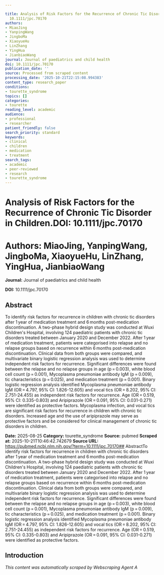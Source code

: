 ```yaml
---

title: Analysis of Risk Factors for the Recurrence of Chronic Tic Disorder in Children.**DOI:**
  10.1111/jpc.70170
authors:
- MiaoJing
- YanpingWang
- JingboMa
- XiaoyueHu
- LinZhang
- YingHua
- JianbiaoWang
journal: Journal of paediatrics and child health
doi: 10.1111/jpc.70170
publication_date: ''
source: Processed from scraped content
processing_date: '2025-10-21T22:15:08.994383'
content_type: research_paper
conditions:
- tourette_syndrome
topics: []
categories:
- tourette
reading_level: academic
audience:
- professional
- researcher
patient_friendly: false
search_priority: standard
keywords:
- clinical
- children
- medication
- treatment
search_tags:
- academic
- peer-reviewed
- research
- tourette_syndrome
---
```




# Analysis of Risk Factors for the Recurrence of Chronic Tic Disorder in Children.**DOI:** 10.1111/jpc.70170

# **Authors:** MiaoJing, YanpingWang, JingboMa, XiaoyueHu, LinZhang, YingHua, JianbiaoWang

**Journal:** Journal of paediatrics and child health

**DOI:** 10.1111/jpc.70170

## Abstract

To identify risk factors for recurrence in children with chronic tic disorders after 1 year of medication treatment and 6 months post-medication discontinuation.
A two-phase hybrid design study was conducted at Wuxi Children's Hospital, involving 124 paediatric patients with chronic tic disorders treated between January 2020 and December 2022. After 1 year of medication treatment, patients were categorised into relapse and no relapse groups based on recurrence within 6 months post-medication discontinuation. Clinical data from both groups were compared, and multivariate binary logistic regression analysis was used to determine independent risk factors for recurrence.
Significant differences were found between the relapse and no relapse groups in age (p = 0.003), white blood cell count (p = 0.001), Mycoplasma pneumoniae antibody IgM (p = 0.009), tic characteristics (p = 0.025), and medication treatment (p = 0.001). Binary logistic regression analysis identified Mycoplasma pneumoniae antibody IgM (OR = 4.797, 95% CI: 1.826-12.605) and vocal tics (OR = 8.202, 95% CI: 2.751-24.455) as independent risk factors for recurrence. Age (OR = 0.519, 95% CI: 0.335-0.803) and Aripiprazole (OR = 0.091, 95% CI: 0.031-0.271) were identified as protective factors.
Mycoplasma infection, and vocal tics are significant risk factors for recurrence in children with chronic tic disorders. Increased age and the use of aripiprazole may serve as protective factors and be considered for clinical management of chronic tic disorders in children.

**Date:** 2025-08-25
**Category:** tourette_syndrome
**Source:** pubmed
**Scraped at:** 2025-10-21T10:46:42.742679
**Source URL:** https://pubmed.ncbi.nlm.nih.gov/?term=10.1111/jpc.70170## AbstractTo identify risk factors for recurrence in children with chronic tic disorders after 1 year of medication treatment and 6 months post-medication discontinuation.
A two-phase hybrid design study was conducted at Wuxi Children's Hospital, involving 124 paediatric patients with chronic tic disorders treated between January 2020 and December 2022. After 1 year of medication treatment, patients were categorised into relapse and no relapse groups based on recurrence within 6 months post-medication discontinuation. Clinical data from both groups were compared, and multivariate binary logistic regression analysis was used to determine independent risk factors for recurrence.
Significant differences were found between the relapse and no relapse groups in age (p = 0.003), white blood cell count (p = 0.001), Mycoplasma pneumoniae antibody IgM (p = 0.009), tic characteristics (p = 0.025), and medication treatment (p = 0.001). Binary logistic regression analysis identified Mycoplasma pneumoniae antibody IgM (OR = 4.797, 95% CI: 1.826-12.605) and vocal tics (OR = 8.202, 95% CI: 2.751-24.455) as independent risk factors for recurrence. Age (OR = 0.519, 95% CI: 0.335-0.803) and Aripiprazole (OR = 0.091, 95% CI: 0.031-0.271) were identified as protective factors.
## Introduction
*This content was automatically scraped by Webscraping Agent A*